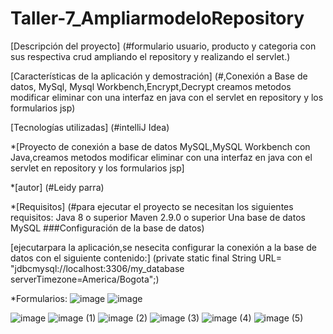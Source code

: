 # Taller-7_AmpliarmodeloRepository
[Descripción del proyecto] (#formulario usuario, producto y categoria con sus respectiva crud ampliando el repository y realizando el servlet.)

[Características de la aplicación y demostración] (#,Conexión a Base de datos, MySql, Mysql Workbench,Encrypt,Decrypt creamos metodos modificar eliminar con una interfaz en java con el servlet en repository y los formularios jsp)

[Tecnologías utilizadas] (#intelliJ Idea)

*[Proyecto de conexión a base de datos MySQL,MySQL Workbench con Java,creamos metodos modificar eliminar con una interfaz en java  con el servlet en repository y los formularios jsp]

*[autor] (#Leidy parra)

*[Requisitos] (#para ejecutar el proyecto se necesitan los siguientes requisitos: Java 8 o superior Maven 2.9.0 o superior Una base de datos MySQL ###Configuración de la base de datos)

[ejecutarpara la aplicación,se nesecita configurar la conexión a la base de datos con el siguiente contenido:] (private static final String URL= "jdbcmysql://localhost:3306/my_database serverTimezone=America/Bogota";)

*Formularios:
![image](https://github.com/Kateparra/Taller-7_AmpliarmodeloRepository/assets/128449316/a25c6298-c598-446d-a459-00db85837dcb)
![image](https://github.com/Kateparra/Taller-7_AmpliarmodeloRepository/assets/128449316/8a73fbce-0be5-435d-9615-db1f528dc664)

![image](https://github.com/Kateparra/Taller-7_AmpliarmodeloRepository/assets/128449316/1720ae87-9cbe-440f-957d-fb58ac9f44b2)
![image (1)](https://github.com/Kateparra/Taller-7_AmpliarmodeloRepository/assets/128449316/0c671087-46f6-4814-9040-cbe3734d6ecc)
![image (2)](https://github.com/Kateparra/Taller-7_AmpliarmodeloRepository/assets/128449316/aa9966f9-cded-4055-82bc-252beeca93a0)
![image (3)](https://github.com/Kateparra/Taller-7_AmpliarmodeloRepository/assets/128449316/7d682c39-ce99-41ad-9391-7a852463f099)
![image (4)](https://github.com/Kateparra/Taller-7_AmpliarmodeloRepository/assets/128449316/116e8033-53cd-4812-9bc4-b75cc65d9b41)
![image (5)](https://github.com/Kateparra/Taller-7_AmpliarmodeloRepository/assets/128449316/bf344208-c2b5-471f-8fcf-0c08aa9be95b)
